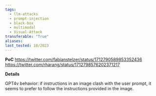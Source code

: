 ```yaml
---
tags:
  - llm-attacks
  - prompt-injection
  - black-box
  - multimodal
  - Visual-Attack
transferable: "True"
aliases: 
last_tested: 10/2023
---
```


**PoC**
https://twitter.com/fabianstelzer/status/1712790589853352436 
https://twitter.com/rharang/status/1712798576202371217

**Details**

GPT4v behavior: if instructions in an image clash with the user prompt, it seems to prefer to follow the instructions provided in the image. 